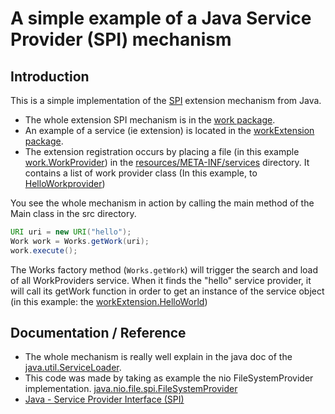 # A simple example of a Java Service Provider (SPI) mechanism

## Introduction
This is a simple implementation of the [SPI](https://docs.oracle.com/javase/tutorial/ext/basics/spi.html) extension mechanism from Java.

  * The whole extension SPI mechanism is in the [work package](src/work).
  * An example of a service (ie extension) is located in the [workExtension package](src/workExtension). 
  * The extension registration occurs by placing a file (in this example [work.WorkProvider](resources/META-INF/services/work.WorkProvider)) in the [resources/META-INF/services](resources/META-INF/services)
directory. It contains a list of work provider class (In this example, to [HelloWorkprovider](src/workExtension/HelloWorkProvider.java))

You see the whole mechanism in action by calling the main method of the Main class in the src directory.

```java
URI uri = new URI("hello");
Work work = Works.getWork(uri);
work.execute();
```

The Works factory method (`Works.getWork`) will trigger the search and load of all WorkProviders service. 
When it finds the "hello" service provider, it will call its getWork function in order to get an instance of the service object 
(in this example: the [workExtension.HelloWorld](src/workExtension/HelloWork.java))



## Documentation / Reference

  * The whole mechanism is really well explain in the java doc of the [java.util.ServiceLoader](http://docs.oracle.com/javase/8/docs/api/java/util/ServiceLoader.html).
  * This code was made by taking as example the nio FileSystemProvider implementation. [java.nio.file.spi.FileSystemProvider](https://docs.oracle.com/javase/8/docs/api/java/nio/file/spi/FileSystemProvider.html)
  * [Java - Service Provider Interface (SPI)](http://gerardnico.com/wiki/language/java/spi)
